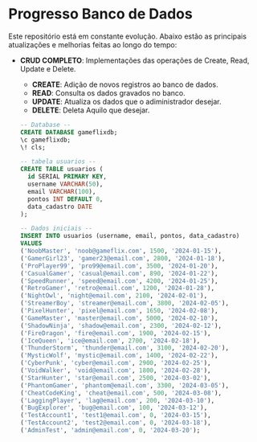 # Progresso Banco de Dados

Este repositório está em constante evolução. Abaixo estão as principais atualizações e melhorias feitas ao longo do tempo:

- **CRUD COMPLETO**: Implementações das operações de Create, Read, Update e Delete.
  - **CREATE**: Adição de novos registros ao banco de dados.
  - **READ**: Consulta os dados gravados no banco.
  - **UPDATE**: Atualiza os dados que o adiministrador desejar.
  - **DELETE**: Deleta Aquilo que desejar.

  ```sql
  -- Database --
  CREATE DATABASE gameflixdb;
  \c gameflixdb;
  \! cls;

  -- tabela usuarios --
  CREATE TABLE usuarios (
    id SERIAL PRIMARY KEY,
    username VARCHAR(50),
    email VARCHAR(100),
    pontos INT DEFAULT 0,
    data_cadastro DATE
  );

  -- Dados iniciais --
  INSERT INTO usuarios (username, email, pontos, data_cadastro)
  VALUES
  ('NoobMaster', 'noob@gameflix.com', 1500, '2024-01-15'),
  ('GamerGirl23', 'gamer23@email.com', 2800, '2024-01-18'),
  ('ProPlayer99', 'pro99@email.com', 3500, '2024-01-20'),
  ('CasualGamer', 'casual@email.com', 890, '2024-01-22'),
  ('SpeedRunner', 'speed@email.com', 4200, '2024-01-25'),
  ('RetroGamer', 'retro@email.com', 1200, '2024-01-28'),
  ('NightOwl', 'night@email.com', 2100, '2024-02-01'),
  ('StreamerBoy', 'streamer@email.com', 3800, '2024-02-05'),
  ('PixelHunter', 'pixel@email.com', 1650, '2024-02-08'),
  ('GameMaster', 'master@email.com', 5000, '2024-02-10'),
  ('ShadowNinja', 'shadow@email.com', 2300, '2024-02-12'),
  ('FireDragon', 'fire@email.com', 1900, '2024-02-15'),
  ('IceQueen', 'ice@email.com', 2700, '2024-02-18'),
  ('ThunderStorm', 'thunder@email.com', 3100, '2024-02-20'),
  ('MysticWolf', 'mystic@email.com', 1400, '2024-02-22'),
  ('CyberPunk', 'cyber@email.com', 2900, '2024-02-25'),
  ('VoidWalker', 'void@email.com', 1800, '2024-02-28'),
  ('StarHunter', 'star@email.com', 2500, '2024-03-02'),
  ('PhantomGamer', 'phantom@email.com', 3300, '2024-03-05'),
  ('CheatCodeKing', 'cheat@email.com', 500, '2024-03-08'),
  ('LaggingPlayer', 'lag@email.com', 200, '2024-03-10'),
  ('BugExplorer', 'bug@email.com', 100, '2024-03-12'),
  ('TestAccount1', 'test1@email.com', 0, '2024-03-15'),
  ('TestAccount2', 'test2@email.com', 0, '2024-03-18'),
  ('AdminTest', 'admin@email.com', 0, '2024-03-20');
  ```